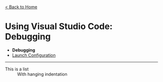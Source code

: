 [< Back to Home](../)
# Using Visual Studio Code: Debugging

* **Debugging**
* [Launch Configuration](./launch-configuration.md)

---
<dl>
  <dt>This is a list</dt>
  <dd>With hanging indentation</dd>
</dl>